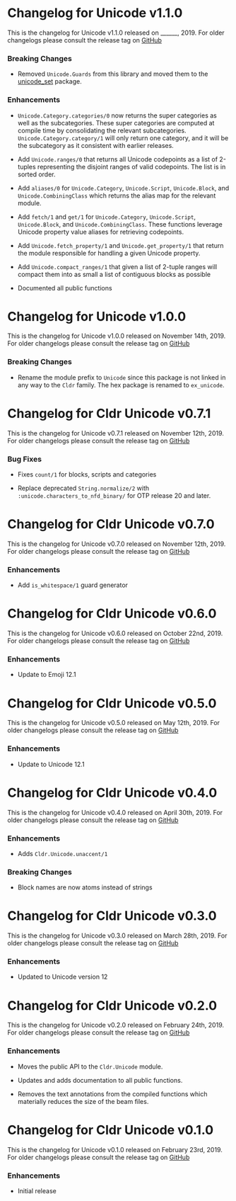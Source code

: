 # Changelog for Unicode v1.1.0

This is the changelog for Unicode v1.1.0 released on ______, 2019.  For older changelogs please consult the release tag on [GitHub](https://github.com/elixir-cldr/unicode/tags)

### Breaking Changes

* Removed `Unicode.Guards` from this library and moved them to the [unicode_set](https://hex.pm/packages/unicode_set) package.

### Enhancements

* `Unicode.Category.categories/0` now returns the super categories as well as the subcategories. These super categories are computed at compile time by consolidating the relevant subcategories. `Unicode.Category.category/1` will only return one category, and it will be the subcategory as it consistent with earlier releases.

* Add `Unicode.ranges/0` that returns all Unicode codepoints as a list of 2-tuples representing the disjoint ranges of valid codepoints. The list is in sorted order.

* Add `aliases/0` for `Unicode.Category`, `Unicode.Script`, `Unicode.Block`, and `Unicode.CombiningClass` which returns the alias map for the relevant module.

* Add `fetch/1` and `get/1` for `Unicode.Category`, `Unicode.Script`, `Unicode.Block`, and `Unicode.CombiningClass`. These functions leverage Unicode property value aliases for retrieving codepoints.

* Add `Unicode.fetch_property/1` and `Unicode.get_property/1` that return the module responsible for handling a given Unicode property.

* Add `Unicode.compact_ranges/1` that given a list of 2-tuple ranges will compact them into as small a list of contiguous blocks as possible

* Documented all public functions

# Changelog for Unicode v1.0.0

This is the changelog for Unicode v1.0.0 released on November 14th, 2019.  For older changelogs please consult the release tag on [GitHub](https://github.com/elixir-cldr/unicode/tags)

### Breaking Changes

* Rename the module prefix to `Unicode` since this package is not linked in any way to the `Cldr` family. The hex package is renamed to `ex_unicode`.

# Changelog for Cldr Unicode v0.7.1

This is the changelog for Unicode v0.7.1 released on November 12th, 2019.  For older changelogs please consult the release tag on [GitHub](https://github.com/elixir-cldr/cldr_unicode/tags)

### Bug Fixes

* Fixes `count/1` for blocks, scripts and categories

* Replace deprecated `String.normalize/2` with `:unicode.characters_to_nfd_binary/` for OTP release 20 and later.

# Changelog for Cldr Unicode v0.7.0

This is the changelog for Unicode v0.7.0 released on November 12th, 2019.  For older changelogs please consult the release tag on [GitHub](https://github.com/elixir-cldr/cldr_unicode/tags)

### Enhancements

* Add `is_whitespace/1` guard generator

# Changelog for Cldr Unicode v0.6.0

This is the changelog for Unicode v0.6.0 released on October 22nd, 2019.  For older changelogs please consult the release tag on [GitHub](https://github.com/elixir-cldr/cldr_unicode/tags)

### Enhancements

* Update to Emoji 12.1

# Changelog for Cldr Unicode v0.5.0

This is the changelog for Unicode v0.5.0 released on May 12th, 2019.  For older changelogs please consult the release tag on [GitHub](https://github.com/elixir-cldr/cldr_unicode/tags)

### Enhancements

* Update to Unicode 12.1

# Changelog for Cldr Unicode v0.4.0

This is the changelog for Unicode v0.4.0 released on April 30th, 2019.  For older changelogs please consult the release tag on [GitHub](https://github.com/elixir-cldr/cldr_unicode/tags)

### Enhancements

* Adds `Cldr.Unicode.unaccent/1`

### Breaking Changes

* Block names are now atoms instead of strings

# Changelog for Cldr Unicode v0.3.0

This is the changelog for Unicode v0.3.0 released on March 28th, 2019.  For older changelogs please consult the release tag on [GitHub](https://github.com/elixir-cldr/cldr_unicode/tags)

### Enhancements

* Updated to Unicode version 12

# Changelog for Cldr Unicode v0.2.0

This is the changelog for Unicode v0.2.0 released on February 24th, 2019.  For older changelogs please consult the release tag on [GitHub](https://github.com/elixir-cldr/cldr_unicode/tags)

### Enhancements

* Moves the public API to the `Cldr.Unicode` module.

* Updates and adds documentation to all public functions.

* Removes the text annotations from the compiled functions which materially reduces the size of the beam files.

# Changelog for Cldr Unicode v0.1.0

This is the changelog for Unicode v0.1.0 released on February 23rd, 2019.  For older changelogs please consult the release tag on [GitHub](https://github.com/elixir-cldr/cldr_unicode/tags)

### Enhancements

* Initial release

